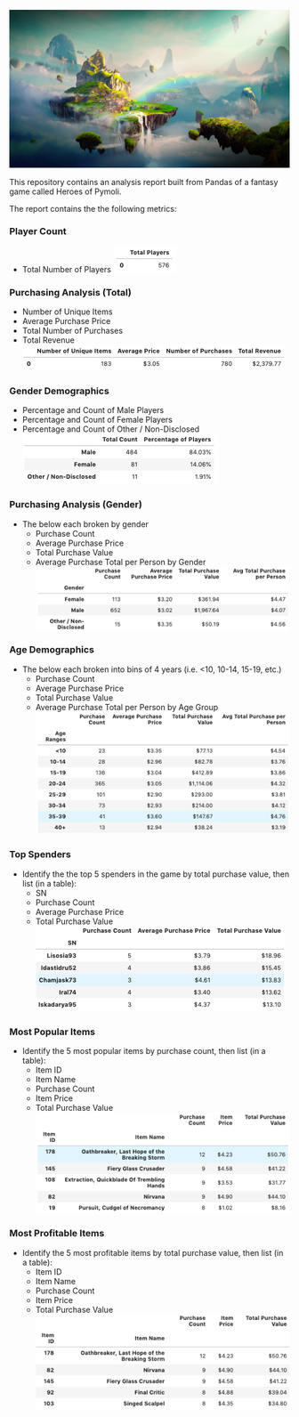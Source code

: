 ![Fantasy](Images/Fantasy.png)

This repository contains an analysis report built from Pandas of a fantasy game called Heroes of Pymoli.

The report contains the the following metrics:

### Player Count

* Total Number of Players
![](Images/total_players.png)

### Purchasing Analysis (Total)

* Number of Unique Items
* Average Purchase Price
* Total Number of Purchases
* Total Revenue
![](Images/purchasing_analysis.png)

### Gender Demographics

* Percentage and Count of Male Players
* Percentage and Count of Female Players
* Percentage and Count of Other / Non-Disclosed
![](Images/gender_demographics.png)

### Purchasing Analysis (Gender)

* The below each broken by gender
  * Purchase Count
  * Average Purchase Price
  * Total Purchase Value
  * Average Purchase Total per Person by Gender
![](Images/gender_purchases.png)

### Age Demographics

* The below each broken into bins of 4 years (i.e. &lt;10, 10-14, 15-19, etc.)
  * Purchase Count
  * Average Purchase Price
  * Total Purchase Value
  * Average Purchase Total per Person by Age Group
![](Images/purchases_by_age.png)

### Top Spenders

* Identify the the top 5 spenders in the game by total purchase value, then list (in a table):
  * SN
  * Purchase Count
  * Average Purchase Price
  * Total Purchase Value
![](Images/top_spenders.png)

### Most Popular Items

* Identify the 5 most popular items by purchase count, then list (in a table):
  * Item ID
  * Item Name
  * Purchase Count
  * Item Price
  * Total Purchase Value
![](Images/most_popular_items.png)

### Most Profitable Items

* Identify the 5 most profitable items by total purchase value, then list (in a table):
  * Item ID
  * Item Name
  * Purchase Count
  * Item Price
  * Total Purchase Value
![](Images/most_profitable_items.png)
